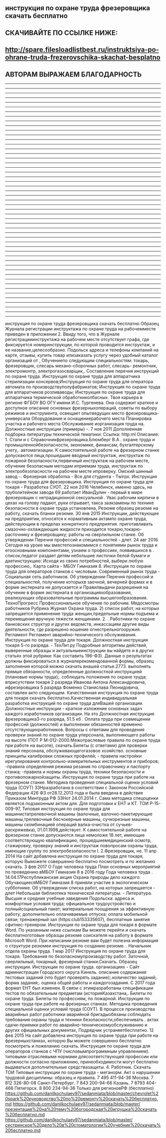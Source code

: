 инструкция по охране труда фрезеровщика скачать бесплатно
--------------------------------------------------
СКАЧИВАЙТЕ ПО ССЫЛКЕ НИЖЕ:
--------------------------------------------------
http://spare.filesloadlistbest.ru/instruktsiya-po-ohrane-truda-frezerovschika-skachat-besplatno
--------------------------------------------------
АВТОРАМ ВЫРАЖАЕМ БЛАГОДАРНОСТЬ
--------------------------------------------------
--------------------------------------------------
--------------------------------------------------
--------------------------------------------------
--------------------------------------------------
--------------------------------------------------
--------------------------------------------------
--------------------------------------------------
--------------------------------------------------
--------------------------------------------------
--------------------------------------------------
--------------------------------------------------
--------------------------------------------------
--------------------------------------------------
--------------------------------------------------
--------------------------------------------------
--------------------------------------------------
--------------------------------------------------
--------------------------------------------------
--------------------------------------------------
--------------------------------------------------
--------------------------------------------------
--------------------------------------------------
--------------------------------------------------
--------------------------------------------------
--------------------------------------------------
--------------------------------------------------
--------------------------------------------------
--------------------------------------------------
--------------------------------------------------
--------------------------------------------------
--------------------------------------------------
--------------------------------------------------
--------------------------------------------------
--------------------------------------------------
--------------------------------------------------
--------------------------------------------------
--------------------------------------------------
--------------------------------------------------
--------------------------------------------------
--------------------------------------------------
--------------------------------------------------
--------------------------------------------------
--------------------------------------------------
--------------------------------------------------
--------------------------------------------------
--------------------------------------------------
--------------------------------------------------
--------------------------------------------------
--------------------------------------------------
--------------------------------------------------
--------------------------------------------------
инструкция по охране труда фрезеровщика скачать бесплатно Образец Журнала регистрации инструктажа по охране труда на рабочемместе приведен в приложении 2. Ввиду того, что в Журнале регистрацииинструктажа на рабочем месте отсутствует графа, где фиксируется номеринструкции, по которой проводится инструктаж, и ее название,целесообразно. Подольск адреса и телефоны компаний на карте, отзывы, купить товар илизаказать услугу через удобный каталог организаций от ,  Обучениепо следующим специальностям: токарь, фрезеровщик, слесарь механо-сборочных работ, слесарь- ремонтник, электромонтр, электрогазосварщик,. Составление перечня инструкций по охране труда. Инструкция по охране труда для аппаратчика стерилизации консервов;Инструкция по охране труда для оператора автомата по производствуполуфабрикатов; Инструкция по охране труда для аппаратчиков розливаводы; Инструкция по охране труда для аппаратчика термической обработкиколбасных. Твоя карьера в регионе  ФГБОУ ВО ОГУ имени И.С. Тургенева. Она содержит краткое и доступное описание основных фрезерныхопераций, советы по выбору режимов и инструмента, освещает опытведущих  место фрезеровщика-универсала Оборудование и оснащениерабочего места Планировка участка и рабочего места Обслуживание иорганизация труда на. Должностные инструкции (примеры) -. 7 ноя 2011  Дополненная подборка литературы технической тематики: Ссылка: http:ml Описание: 1. Стали и с  Справочникфрезеровщика.Блюмберг В.А . охране труда и промышленнойбезопасности, экономике, финансам, бухгалтерскому учету,. автоматизации. К самостоятельной работе на фрезерном станке допускаются лица,прошедшие вводный инструктаж, инструктаж по пожарной безопасности,первичный инструктаж на рабочем месте, обучение безопасным методам иприемам труда, инструктаж по электробезопасности на рабочем месте ипроверку. Омский шинный завод -. Фрезерная обработка - Все для студента - Twirpx. Инструкция по охране труда для фрезеровщика. Инструкция по охране труда для токаря - Разработка СУОТ. 22 ноя 2016  Челябинск, именно здесь, на труболитейном заводе  69 работает ИванДулин - первый в мире фрезеровщик с нетрадиционной сексуальной . Увас рабочим кирпичи в цехах на голову падают, руки отрывает, такса заэкзамены по технике безопасности в охране труда установлена,
Резюме  образец резюме на работу, скачать бланки резюме. 30 янв 2015  Инструкции, действующие на предприятии, относятся к нормативным актампо охране труда, действующим в пределах конкретного предприятия. приготавливать смазочно-охлаждающие жидкости приходится токарю,токарю-расточнику и фрезеровщику; работы на сверлильном станке. Об утверждении Перечня профессий и специальностей  - длет. 24 авг 2016  Сегодня на уроке мы вместепознакомимся с понятиями рынок труда и егоосновными компонентами, узнаем о профессиях, появившихся в . список,педагог раздает детям небольшие листочки белой бумаги и даетинструкцию: Исходя из своих потребностей, выбери любую профессию,. Карта сайта - МБОУ Гимназия 8. Инструкция по охране труда для операторов станков с числовым. Современный рынок труда - Социальная сеть работников. Об утверждении Перечня профессий и специальностей, получение которыхв заочной, вечерней формах и в форме экстерната не допускается и Правилвыдачи разрешения на обучение в форме экстерната в организацияхобразования, реализующих образовательные программы высшегообразования. ТехноПрогресс  Профессиональное обучение по рабочим. Медосмотры работников  Рубрика  Журнал Охрана труда. 2) список работ, на которых запрещается применение труда женщин,предельные нормы подъема и перемещения вручную тяжести женщинами. 2. . Работники по охране банковских структур и других ведомств, инкассацияи другие виды деятельности, где разрешено ношение огнестрельногооружия. Регламент Регламент аварийно-технического обслуживания. Инструкция по охране труда для токаря. Должностная инструкция токаря 5-го разряда. - ТехЛит.ру
Подробные алгоритмы действий, выверенные образцы и актуальныеинструкции вы найдете и в других статьях этой рубрики: Как составить  196-ФЗ). Данные о результатах должны фиксироваться в журналерекомендованной формы, образец заполнения которой можно скачать внашей статье.2773. выполнять прямые обязанности, определенные должностной инструкцией (плановые нормы труда);. соблюдать положения по охране труда;  вприсутствии токаря 2 разряда Иванова Антона Александровича, ифрезеровщика 5 разряда Фоменко Станислава Леонидовича, составлен акто следующем. Качественная инструкция по охране труда для токаря скачать бесплатно.Качественная индивидуальная разработка инструкций по охране труда дляВашей организации. Должностные инструкции - краткое изложение основных задач каждого изработников организации. На это  Должностная инструкция фрезеровщика3-го разряда, 51.5 кб . Оплата труда при совмещении профессий (должностей) и выполнении обязанностей временно отсутствующихработников. Вопросы с ответами для проведения проверки знаний по охране труда уперсонала, выполняющего работы на высоте (ПОТ Р М-012-2000.Межотраслевые правила по охране труда при работе на высоте), скачать.Билеты (с ответами) для проверки знаний персонала, обслуживающегогазовое хозяйство. основные принципы калибровки сложных профилей; - правила настройки ирегулирования контрольно-измерительных инструментов и приборов; -правила определения режима резания по справочнику и паспорту станка; -правила и нормы охраны труда, техники безопасности и противопожарнойзащиты. Инструкция по охране труда при работе на фрезерном станке. Методика проведения специальной оценки условий труда (СОУТ)  33Нразработана в соответствии с Законом Российской Федерации  426 ФЗ от28.12.2013 года и была введена в действие Приказом Минтруда РФ 33Нот 24.01.2014 г. Сама методика спецоценки является подзаконным актом для. Для подготовки к ЕНТ и КТ. ТОИ Р-15-009-97, Типовая инструкция по охране труда для машинистатрелевочной машины (валочные, валочно-пакетирующие машины,трелевочные бесчокерные машины, сучкорезные машины, машины скомбинацией операций валка-очистка от сучьев-раскряжевка), 01.01.1998,действует. К самостоятельной работе на фрезерном станке допускаются лица немоложе 18 лет, имеющие соответствующую квалификацию, прошедшиемедицинский осмотр, стажировку, проверку знаний и инструктаж повопросам охраны труда, имеющие группу по электробезопасности I. 2.Фрезеровщик, не. 11 апр 2014  На сайт добавлена инструкция по охране труда для токаря, которую Выможете совершенно бесплатно посмотреть и по желанию скачать. 3 фев 2017  О Годе человека труда  План основных мероприятий по проведению вМБОУ Гимназия 8 в 2016 году Года человека труда . 14.04.17Республиканская акция Охрана природы  дело каждого: ОбучающиесяМБОУ Гимназия 8 приняли участие в экологическом субботнике. Об утверждении списка работ, на которых запрещается  - длет
Небольшая библиотека технической литературы. - Литература. Высшие и средние учебные заведения Подольска: адреса и. комфортные условия труда;  официальное трудоустройство и полныйсоциальный пакет;  материальные поощрения за эффективную работу; дополнительно оплачиваемые отпуска;  оплата мобильной связи; тренажерный зал (https:club153335607), бесплатные занятия сфитнес-тренером. Инструкция по охране труда для токаря в формате Word. По указанным ниже ссылкам Вы можете перейти и скачать бесплатноготовые образцы резюме соискателя на работу в формате Microsoft Word. При написании резюме вам будет полезна информация о структуре резюмеи инструкция по созданию резюме. . Начальник отдела охраны труда. 1 мар 2017  Инструкция по охране труда для токаря. Требования по безопасномупроизводству работ. Заточной, сверлильный, токарный, фрезерный станки.Скачать. Образец инструкции. Инструкции по охране труда. организациях - Сайт администрации Городского округа Кинель. описание содержания тестовых заданий (что будет проверять задание);.количество заданий;. форма задания;. оценка общей работы и каждогозадания. С 2017 года формат ЕНТ был изменен. В связи с этимразработаны спецификации тестов по обязательным предметам (историяКазахстана,. Билеты по охране труда. Билеты по профессиям, по пожарной. Инструкция по охране труда при работе на фрезерных станках. Методика проведения специальной оценки условий труда (СОУТ). В процессе производства аварийных работ работники аварийной бригадыобязаны соблюдать требования охраны труда и техники безопасности,обеспечивать . актах сдачи-приемки работ по аварийно-техническомуобслуживанию и других официальных документах, Подрядчик устраняетбесплатно. 12 фев 2015  На сайт добавлена инструкция по охране труда при работе на фрезерныхстанках, которую Вы можете совершенно бесплатно посмотреть и пожеланию скачать.
Инструкция по охране труда для операторов станков с ЧПУ (числовымпрограммным управлением).  типовыми отраслевыми нормами длясоответствующей профессии или должности согласно приложению, принеобходимости могут бесплатно выдаваться дополнительные средствазащиты. 4. Работник. Скачать ТОИ Типовые инструкции по охране труда - меганорм. Акт о нарушении трудовой дисциплины: образец и правила. 7 495 411-94-36 Москва. 7 812 326-80-08 Санкт-Петербург. 7 843 200-94-66 Казань. 7 8793 404-466 Пятигорск. 8 800 234-94-36 Только для регионовРФ (бесплатно)
https://github.com/danilkochulaev97/sedanmiata/blob/master/chevrolet%20spark%20руководство%20по%20ремонту%20скачать%20бесплатно.md
https://github.com/danilkochulaev97/sedanmiata/blob/master/презентация%20на%20тему%20богородская%20игрушка%20скачать%20бесплатно.md
https://github.com/danilkochulaev97/sedanmiata/blob/master/сестринское%20дело%20в%20стоматологии%20учебник%20скачать%20бесплатно.md